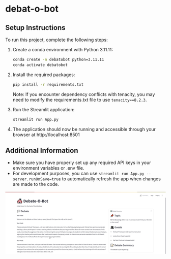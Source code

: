 # debat-o-bot

## Setup Instructions

To run this project, complete the following steps:

1. Create a conda environment with Python 3.11.11:
   ```bash
   conda create -n debatobot python=3.11.11
   conda activate debatobot
   ```

2. Install the required packages:
   ```bash
   pip install -r requirements.txt
   ```
   
   Note: If you encounter dependency conflicts with tenacity, you may need to modify the requirements.txt file to use `tenacity==8.2.3`.

3. Run the Streamlit application:
   ```bash
   streamlit run App.py
   ```
   
4. The application should now be running and accessible through your browser at http://localhost:8501

## Additional Information

- Make sure you have properly set up any required API keys in your environment variables or .env file.
- For development purposes, you can use `streamlit run App.py --server.runOnSave=true` to automatically refresh the app when changes are made to the code.

![Simple Example](./images/example.png)
